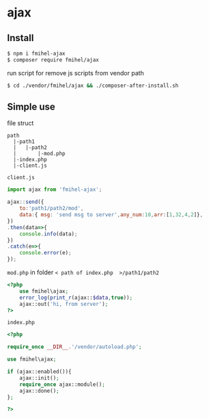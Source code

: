 # ajax

## Install 

```bash
$ npm i fmihel-ajax
$ composer require fmihel/ajax 
```
run script for remove js scripts from vendor path
```bash
$ cd ./vendor/fmihel/ajax && ./composer-after-install.sh

```

## Simple use
file struct
```
path
  |-path1
  |   |-path2
  |       |-mod.php
  |-index.php
  |-client.js
```

```client.js```
```js 
import ajax from 'fmihel-ajax';

ajax::send({
    to:'path1/path2/mod',
    data:{ msg: 'send msg to server',any_num:10,arr:[1,32,4,2]},
})
.then(data=>{
    console.info(data);
})
.catch(e=>{
    console.error(e);
});

```

```mod.php``` in folder ```< path of index.php  >/path1/path2```
```php
<?php
    use fmihel\ajax;
    error_log(print_r(ajax::$data,true));
    ajax::out('hi, from server');
?>
```



```index.php```
```php
<?php

require_once __DIR__.'/vendor/autoload.php';

use fmihel\ajax;

if (ajax::enabled()){
    ajax::init();
    require_once ajax::module();
    ajax::done();
};

?>
```
